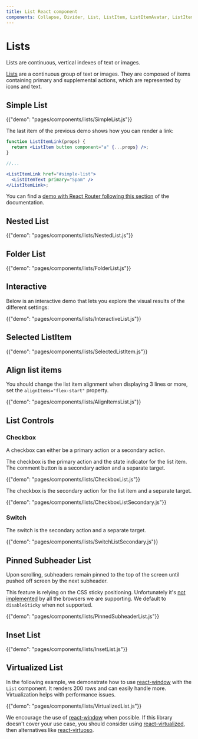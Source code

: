 ```yaml
---
title: List React component
components: Collapse, Divider, List, ListItem, ListItemAvatar, ListItemIcon, ListItemSecondaryAction, ListItemText, ListSubheader
---
```


# Lists

<p class="description">Lists are continuous, vertical indexes of text or images.</p>

[Lists](https://material.io/design/components/lists.html) are a continuous group of text or images. They are composed of items containing primary and supplemental actions, which are represented by icons and text.

## Simple List

{{"demo": "pages/components/lists/SimpleList.js"}}

The last item of the previous demo shows how you can render a link:

```jsx
function ListItemLink(props) {
  return <ListItem button component="a" {...props} />;
}

//...

<ListItemLink href="#simple-list">
  <ListItemText primary="Spam" />
</ListItemLink>;
```

You can find a [demo with React Router following this section](/guides/composition/#react-router) of the documentation.

## Nested List

{{"demo": "pages/components/lists/NestedList.js"}}

## Folder List

{{"demo": "pages/components/lists/FolderList.js"}}

## Interactive

Below is an interactive demo that lets you explore the visual results of the different settings:

{{"demo": "pages/components/lists/InteractiveList.js"}}

## Selected ListItem

{{"demo": "pages/components/lists/SelectedListItem.js"}}

## Align list items

You should change the list item alignment when displaying 3 lines or more, set the `alignItems="flex-start"` property.

{{"demo": "pages/components/lists/AlignItemsList.js"}}

## List Controls

### Checkbox

A checkbox can either be a primary action or a secondary action.

The checkbox is the primary action and the state indicator for the list item. The comment button is a secondary action and a separate target.

{{"demo": "pages/components/lists/CheckboxList.js"}}

The checkbox is the secondary action for the list item and a separate target.

{{"demo": "pages/components/lists/CheckboxListSecondary.js"}}

### Switch

The switch is the secondary action and a separate target.

{{"demo": "pages/components/lists/SwitchListSecondary.js"}}

## Pinned Subheader List

Upon scrolling, subheaders remain pinned to the top of the screen until pushed off screen by the next subheader.

This feature is relying on the CSS sticky positioning.
Unfortunately it's [not implemented](https://caniuse.com/#search=sticky) by all the browsers we are supporting. We default to `disableSticky` when not supported.

{{"demo": "pages/components/lists/PinnedSubheaderList.js"}}

## Inset List

{{"demo": "pages/components/lists/InsetList.js"}}

## Virtualized List

In the following example, we demonstrate how to use [react-window](https://github.com/bvaughn/react-window) with the `List` component.
It renders 200 rows and can easily handle more.
Virtualization helps with performance issues.

{{"demo": "pages/components/lists/VirtualizedList.js"}}

We encourage the use of [react-window](https://github.com/bvaughn/react-window) when possible.
If this library doesn't cover your use case, you should consider using [react-virtualized](https://github.com/bvaughn/react-virtualized), then alternatives like [react-virtuoso](https://github.com/petyosi/react-virtuoso).
